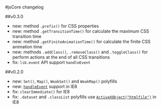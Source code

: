 #jsCore changelog

##v0.3.0

 - new: method `.prefix()` for CSS properties
 - new: method `.getTransitionTime()` for calculate the maximum CSS transition time
 - new: method `.getFiniteAnimationTime()` for calculate the finite CSS animation time
 - new: methods `.addClass()`, `.removeClass()` and `.toggleClass()` for perform actions at the end of all CSS transitions
 - fix: `lib.event` API support `handleEvent`

##v0.2.0

- new: `Set()`, `Map()`, `WeakSet()` and `WeakMap()` polyfills
- new: [`handleEvent`](https://github.com/Octane/jsCore/issues/1) support in IE8
- fix: `clearImmediate()` for IE8
- fix: `.dataset` and `.classList` polyfills use [`ActiveXObject("htmlfile")`](https://github.com/es-shims/es5-shim/issues/152) in IE8
